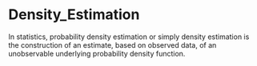 # Density_Estimation
In statistics, probability density estimation or simply density estimation is the construction of an estimate, based on observed data, of an unobservable underlying probability density function.
